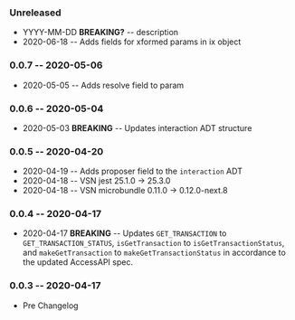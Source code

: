 ### Unreleased

- YYYY-MM-DD **BREAKING?** -- description
- 2020-06-18 -- Adds fields for xformed params in ix object

### 0.0.7 -- 2020-05-06

- 2020-05-05 -- Adds resolve field to param

### 0.0.6 -- 2020-05-04

- 2020-05-03 **BREAKING** -- Updates interaction ADT structure

### 0.0.5 -- 2020-04-20

- 2020-04-19 -- Adds proposer field to the `interaction` ADT
- 2020-04-18 -- VSN jest 25.1.0 -> 25.3.0
- 2020-04-18 -- VSN microbundle 0.11.0 -> 0.12.0-next.8

### 0.0.4 -- 2020-04-17

- 2020-04-17 **BREAKING** -- Updates `GET_TRANSACTION` to `GET_TRANSACTION_STATUS`, `isGetTransaction` to `isGetTransactionStatus`, and `makeGetTransaction` to `makeGetTransactionStatus` in accordance to the updated AccessAPI spec.

### 0.0.3 -- 2020-04-17

- Pre Changelog
